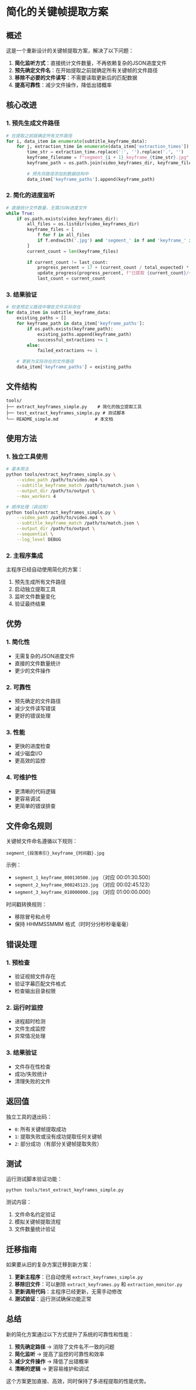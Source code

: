 # 简化的关键帧提取方案

## 概述

这是一个重新设计的关键帧提取方案，解决了以下问题：

1. **简化监听方式**：直接统计文件数量，不再依赖复杂的JSON进度文件
2. **预先确定文件名**：在开始提取之前就确定所有关键帧的文件路径
3. **移除不必要的文件读写**：不需要读取更新后的匹配数据
4. **提高可靠性**：减少文件操作，降低出错概率

## 核心改进

### 1. 预先生成文件路径

```python
# 在提取之前就确定所有文件路径
for i, data_item in enumerate(subtitle_keyframe_data):
    for j, extraction_time in enumerate(data_item['extraction_times']):
        time_str = extraction_time.replace(':', '').replace('.', '')
        keyframe_filename = f"segment_{i + 1}_keyframe_{time_str}.jpg"
        keyframe_path = os.path.join(video_keyframes_dir, keyframe_filename)
        
        # 预先将路径添加到数据结构中
        data_item['keyframe_paths'].append(keyframe_path)
```

### 2. 简化的进度监听

```python
# 直接统计文件数量，无需JSON进度文件
while True:
    if os.path.exists(video_keyframes_dir):
        all_files = os.listdir(video_keyframes_dir)
        keyframe_files = [
            f for f in all_files 
            if f.endswith('.jpg') and 'segment_' in f and 'keyframe_' in f
        ]
        current_count = len(keyframe_files)
        
        if current_count != last_count:
            progress_percent = 17 + (current_count / total_expected) * 3
            update_progress(progress_percent, f"已提取 {current_count}/{total_expected} 个关键帧")
            last_count = current_count
```

### 3. 结果验证

```python
# 检查预定义路径中哪些文件实际存在
for data_item in subtitle_keyframe_data:
    existing_paths = []
    for keyframe_path in data_item['keyframe_paths']:
        if os.path.exists(keyframe_path):
            existing_paths.append(keyframe_path)
            successful_extractions += 1
        else:
            failed_extractions += 1
    
    # 更新为实际存在的文件路径
    data_item['keyframe_paths'] = existing_paths
```

## 文件结构

```
tools/
├── extract_keyframes_simple.py    # 简化的独立提取工具
├── test_extract_keyframes_simple.py # 测试脚本
└── README_simple.md              # 本文档
```

## 使用方法

### 1. 独立工具使用

```bash
# 基本用法
python tools/extract_keyframes_simple.py \
    --video_path /path/to/video.mp4 \
    --subtitle_keyframe_match /path/to/match.json \
    --output_dir /path/to/output \
    --max_workers 4

# 顺序处理（调试用）
python tools/extract_keyframes_simple.py \
    --video_path /path/to/video.mp4 \
    --subtitle_keyframe_match /path/to/match.json \
    --output_dir /path/to/output \
    --sequential \
    --log_level DEBUG
```

### 2. 主程序集成

主程序已经自动使用简化的方案：

1. 预先生成所有文件路径
2. 启动独立提取工具
3. 监听文件数量变化
4. 验证最终结果

## 优势

### 1. 简化性
- 无需复杂的JSON进度文件
- 直接的文件数量统计
- 更少的文件操作

### 2. 可靠性
- 预先确定的文件路径
- 减少文件读写错误
- 更好的错误处理

### 3. 性能
- 更快的进度检查
- 减少磁盘I/O
- 更高效的监控

### 4. 可维护性
- 更清晰的代码逻辑
- 更容易调试
- 更简单的错误排查

## 文件命名规则

关键帧文件命名遵循以下规则：

```
segment_{段落索引}_keyframe_{时间戳}.jpg
```

示例：
- `segment_1_keyframe_000130500.jpg` （对应 00:01:30.500）
- `segment_2_keyframe_000245123.jpg` （对应 00:02:45.123）
- `segment_3_keyframe_010000000.jpg` （对应 01:00:00.000）

时间戳转换规则：
- 移除冒号和点号
- 保持 HHMMSSMMM 格式（时时分分秒秒毫毫毫）

## 错误处理

### 1. 预检查
- 验证视频文件存在
- 验证字幕匹配文件格式
- 检查输出目录权限

### 2. 运行时监控
- 进程超时检测
- 文件生成监控
- 异常情况处理

### 3. 结果验证
- 文件存在性检查
- 成功/失败统计
- 清理失败的文件

## 返回值

独立工具的退出码：
- `0`: 所有关键帧提取成功
- `1`: 提取失败或没有成功提取任何关键帧
- `2`: 部分成功（有部分关键帧提取失败）

## 测试

运行测试脚本验证功能：

```bash
python tools/test_extract_keyframes_simple.py
```

测试内容：
1. 文件命名约定验证
2. 模拟关键帧提取流程
3. 文件数量统计验证

## 迁移指南

如果要从旧的复杂方案迁移到新方案：

1. **更新主程序**：已自动使用 `extract_keyframes_simple.py`
2. **移除旧文件**：可以删除 `extract_keyframes.py` 和 `extraction_monitor.py`
3. **更新调用代码**：主程序已经更新，无需手动修改
4. **测试验证**：运行测试确保功能正常

## 总结

新的简化方案通过以下方式提升了系统的可靠性和性能：

1. **预先确定路径** -> 消除了文件名不一致的问题
2. **简化监听** -> 提高了监控的可靠性和效率  
3. **减少文件操作** -> 降低了出错概率
4. **清晰的逻辑** -> 更容易维护和调试

这个方案更加直接、高效，同时保持了多进程提取的性能优势。
